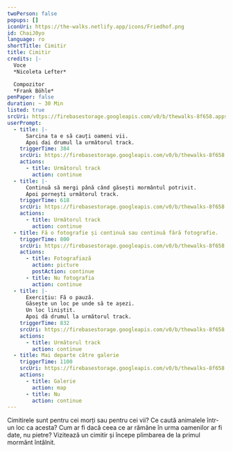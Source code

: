 ```yaml
---
twoPerson: false
popups: []
iconUri: https://the-walks.netlify.app/icons/Friedhof.png
id: ChaiJ0yo
language: ro
shortTitle: Cimitir
title: Cimitir
credits: |-
  Voce
  *Nicoleta Lefter*

  Compozitor
  *Frank Böhle*
penPaper: false
duration: ~ 30 Min
listed: true
srcUri: https://firebasestorage.googleapis.com/v0/b/thewalks-8f658.appspot.com/o/mp3%2Fapi-v1%2Fro_ChaiJ0yo%2Fwalk_5_graveyard__RO__.mp3?alt=media&token=1ebcf146-983a-41b2-8f90-f17de6db72f4
userPrompt:
  - title: |-
      Sarcina ta e să cauți oameni vii.
      Apoi dai drumul la următorul track.
    triggerTime: 384
    srcUri: https://firebasestorage.googleapis.com/v0/b/thewalks-8f658.appspot.com/o/mp3%2Fv0%2Fde_ChaiJ0yo%2Fde_ChaiJ0yo_loop_1.mp3?alt=media&token=7d3b45a7-12e5-4400-8c15-33886e2204a1
    actions:
      - title: Următorul track
        action: continue
  - title: |-
      Continuă să mergi până când găsești mormântul potrivit.
      Apoi pornești următorul track.
    triggerTime: 618
    srcUri: https://firebasestorage.googleapis.com/v0/b/thewalks-8f658.appspot.com/o/mp3%2Fv0%2Fde_ChaiJ0yo%2Fde_ChaiJ0yo_loop_2.mp3?alt=media&token=375131c9-94b6-4097-b026-003be5056fbc
    actions:
      - title: Următorul track
        action: continue
  - title: Fă o fotografie și continuă sau continuă fără fotografie.
    triggerTime: 800
    srcUri: https://firebasestorage.googleapis.com/v0/b/thewalks-8f658.appspot.com/o/mp3%2Fapi-v1%2Fro_ChaiJ0yo%2Fwalk_5_Loop-FOTO__RO__13_20min_.mp3?alt=media&token=54b30fe2-e36e-4fb7-9d81-fb616cb11b11
    actions:
      - title: Fotografiază
        action: picture
        postAction: continue
      - title: Nu fotografia
        action: continue
  - title: |-
      Exercițiu: Fă o pauză.
      Găsește un loc pe unde să te așezi.
      Un loc liniștit.
      Apoi dă drumul la următorul track.
    triggerTime: 832
    srcUri: https://firebasestorage.googleapis.com/v0/b/thewalks-8f658.appspot.com/o/mp3%2Fv0%2Fde_ChaiJ0yo%2Fde_ChaiJ0yo_loop_4.mp3?alt=media&token=ffd6fa93-15dd-4036-bbf7-b173a7c67e9e
    actions:
      - title: Următorul track
        action: continue
  - title: Mai departe către galerie
    triggerTime: 1100
    srcUri: https://firebasestorage.googleapis.com/v0/b/thewalks-8f658.appspot.com/o/static%2Fmedias%2Fmulti_Zeubeel8_loop.mp3?alt=media&token=88349085-3303-48b9-bdc6-fd7b09519a26
    actions:
      - title: Galerie
        action: map
      - title: Nu
        action: continue
---
```

Cimitirele sunt pentru cei morți sau pentru cei vii? Ce caută animalele într-un loc ca acesta? Cum ar fi dacă ceea ce ar rămâne în urma oamenilor ar fi date, nu pietre? Vizitează un cimitir și începe plimbarea de la primul mormânt întâlnit.
